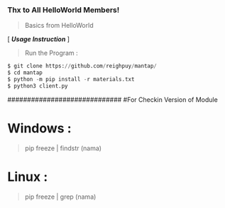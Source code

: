 ### Thx to All HelloWorld Members!
> Basics from HelloWorld

[ ***Usage Instruction*** ]

> Run the Program :
```python
$ git clone https://github.com/reighpuy/mantap/
$ cd mantap
$ python -m pip install -r materials.txt
$ python3 client.py
```

#############################
#For Checkin Version of Module

# Windows :
 > pip freeze | findstr (nama)

# Linux :
 > pip freeze | grep (nama)
